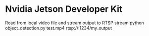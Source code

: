 # Nvidia Jetson Developer Kit

Read from local video file and stream output to RTSP stream
python object_detection.py test.mp4 rtsp://<IP address>:1234/my_output
